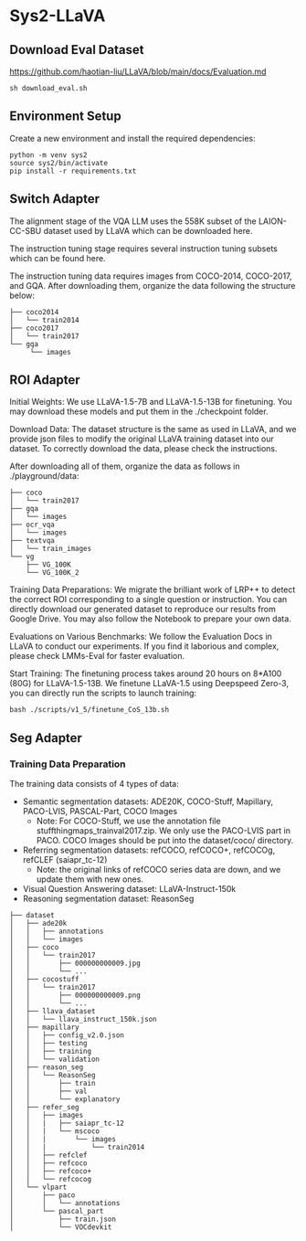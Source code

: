 # Sys2-LLaVA

## Download Eval Dataset

https://github.com/haotian-liu/LLaVA/blob/main/docs/Evaluation.md

```
sh download_eval.sh
```

## Environment Setup
Create a new environment and install the required dependencies:
```
python -m venv sys2
source sys2/bin/activate
pip install -r requirements.txt
```

## Switch Adapter
The alignment stage of the VQA LLM uses the 558K subset of the LAION-CC-SBU dataset used by LLaVA which can be downloaded here.

The instruction tuning stage requires several instruction tuning subsets which can be found here.

The instruction tuning data requires images from COCO-2014, COCO-2017, and GQA. After downloading them, organize the data following the structure below:

```
├── coco2014
│   └── train2014
├── coco2017
│   └── train2017
└── gqa
     └── images
```

## ROI Adapter

Initial Weights: We use LLaVA-1.5-7B and LLaVA-1.5-13B for finetuning. You may download these models and put them in the ./checkpoint folder.

Download Data: The dataset structure is the same as used in LLaVA, and we provide json files to modify the original LLaVA training dataset into our dataset. To correctly download the data, please check the instructions.

After downloading all of them, organize the data as follows in ./playground/data:

```
├── coco
│   └── train2017
├── gqa
│   └── images
├── ocr_vqa
│   └── images
├── textvqa
│   └── train_images
└── vg
    ├── VG_100K
    └── VG_100K_2
```

Training Data Preparations: We migrate the brilliant work of LRP++ to detect the correct ROI corresponding to a single question or instruction. You can directly download our generated dataset to reproduce our results from Google Drive. You may also follow the Notebook to prepare your own data.

Evaluations on Various Benchmarks: We follow the Evaluation Docs in LLaVA to conduct our experiments. If you find it laborious and complex, please check LMMs-Eval for faster evaluation.

Start Training: The finetuning process takes around 20 hours on 8*A100 (80G) for LLaVA-1.5-13B. We finetune LLaVA-1.5 using Deepspeed Zero-3, you can directly run the scripts to launch training:

```
bash ./scripts/v1_5/finetune_CoS_13b.sh
```

## Seg Adapter
### Training Data Preparation
The training data consists of 4 types of data:

- Semantic segmentation datasets: ADE20K, COCO-Stuff, Mapillary, PACO-LVIS, PASCAL-Part, COCO Images
  - Note: For COCO-Stuff, we use the annotation file stuffthingmaps_trainval2017.zip. We only use the PACO-LVIS part in PACO. COCO Images should be put into the dataset/coco/ directory.
- Referring segmentation datasets: refCOCO, refCOCO+, refCOCOg, refCLEF (saiapr_tc-12)
  - Note: the original links of refCOCO series data are down, and we update them with new ones.
- Visual Question Answering dataset: LLaVA-Instruct-150k
- Reasoning segmentation dataset: ReasonSeg
```
├── dataset
│   ├── ade20k
│   │   ├── annotations
│   │   └── images
│   ├── coco
│   │   └── train2017
│   │       ├── 000000000009.jpg
│   │       └── ...
│   ├── cocostuff
│   │   └── train2017
│   │       ├── 000000000009.png
│   │       └── ...
│   ├── llava_dataset
│   │   └── llava_instruct_150k.json
│   ├── mapillary
│   │   ├── config_v2.0.json
│   │   ├── testing
│   │   ├── training
│   │   └── validation
│   ├── reason_seg
│   │   └── ReasonSeg
│   │       ├── train
│   │       ├── val
│   │       └── explanatory
│   ├── refer_seg
│   │   ├── images
│   │   |   ├── saiapr_tc-12 
│   │   |   └── mscoco
│   │   |       └── images
│   │   |           └── train2014
│   │   ├── refclef
│   │   ├── refcoco
│   │   ├── refcoco+
│   │   └── refcocog
│   └── vlpart
│       ├── paco
│       │   └── annotations
│       └── pascal_part
│           ├── train.json
│           └── VOCdevkit
```
